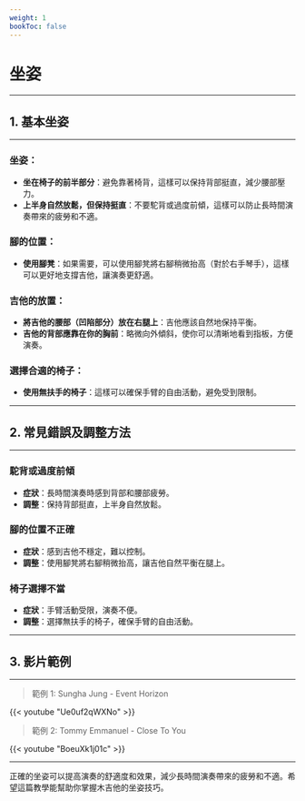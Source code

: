 ```yaml
---
weight: 1
bookToc: false
---
```


# 坐姿

---

## 1. 基本坐姿

---

### 坐姿：

- **坐在椅子的前半部分**：避免靠著椅背，這樣可以保持背部挺直，減少腰部壓力。
- **上半身自然放鬆，但保持挺直**：不要駝背或過度前傾，這樣可以防止長時間演奏帶來的疲勞和不適。

### 腳的位置：

- **使用腳凳**：如果需要，可以使用腳凳將右腳稍微抬高（對於右手琴手），這樣可以更好地支撐吉他，讓演奏更舒適。

### 吉他的放置：

- **將吉他的腰部（凹陷部分）放在右腿上**：吉他應該自然地保持平衡。
- **吉他的背部應靠在你的胸前**：略微向外傾斜，使你可以清晰地看到指板，方便演奏。

### 選擇合適的椅子：

- **使用無扶手的椅子**：這樣可以確保手臂的自由活動，避免受到限制。

---

## 2. 常見錯誤及調整方法

---

### 駝背或過度前傾

- **症狀**：長時間演奏時感到背部和腰部疲勞。
- **調整**：保持背部挺直，上半身自然放鬆。

### 腳的位置不正確

- **症狀**：感到吉他不穩定，難以控制。
- **調整**：使用腳凳將右腳稍微抬高，讓吉他自然平衡在腿上。

### 椅子選擇不當

- **症狀**：手臂活動受限，演奏不便。
- **調整**：選擇無扶手的椅子，確保手臂的自由活動。

---

## 3. 影片範例

---

> 範例 1: Sungha Jung - Event Horizon

{{< youtube "Ue0uf2qWXNo" >}}

> 範例 2: Tommy Emmanuel - Close To You

{{< youtube "BoeuXk1j01c" >}}

---

正確的坐姿可以提高演奏的舒適度和效果，減少長時間演奏帶來的疲勞和不適。希望這篇教學能幫助你掌握木吉他的坐姿技巧。
